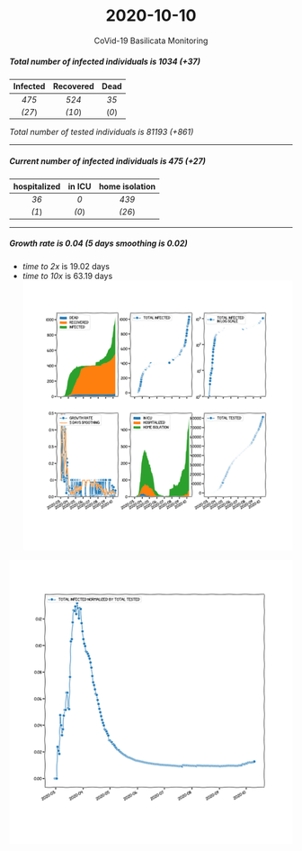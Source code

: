 <div align='center'>

# 2020-10-10
CoVid-19 Basilicata Monitoring
</div>

##### Total number of infected individuals is 1034 (+37)
Infected | Recovered | Dead
:---: | :---: | :---:
*475* | *524* | *35*
*(27*) | *(10*) | (*0*)

*Total number of tested individuals is 81193 (+861)*
***
##### Current number of infected individuals is 475 (+27)
hospitalized | in ICU | home isolation
:---: | :---: | :---:
*36* |*0* |*439*
*(1*) |*(0*) |*(26*)
***
##### Growth rate is 0.04 (5 days smoothing is 0.02)
- *time to 2x* is 19.02 days
- *time to 10x* is 63.19 days
![stats][stats]

![infected_normalized][infected_normalized]

[stats]: stats_Basilicata.png
[infected_normalized]: infected_normalized_Basilicata.png
